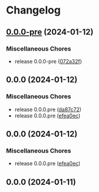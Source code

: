 # Changelog

## [0.0.0-pre](https://github.com/dysonreturns/sc2ai/compare/v0.0.0...v0.0.0-pre) (2024-01-12)


### Miscellaneous Chores

* release 0.0.0-pre ([072a32f](https://github.com/dysonreturns/sc2ai/commit/072a32f5ea154be83e812616b85a9fa0e95ea6f3))

## 0.0.0 (2024-01-12)


### Miscellaneous Chores

* release 0.0.0.pre ([da87c72](https://github.com/dysonreturns/sc2ai/commit/da87c721330ea342f7362238b735b14549ccc46c))
* release 0.0.0.pre ([efea0ec](https://github.com/dysonreturns/sc2ai/commit/efea0ecfcc29339ceb022ae525ba480ab8be1ebd))

## 0.0.0 (2024-01-12)


### Miscellaneous Chores

* release 0.0.0.pre ([efea0ec](https://github.com/dysonreturns/sc2ai/commit/efea0ecfcc29339ceb022ae525ba480ab8be1ebd))

## 0.0.0 (2024-01-11)

